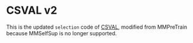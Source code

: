 # CSVAL v2

This is the updated `selection` code of [CSVAL](https://github.com/cliangyu/CSVAL), modified from MMPreTrain because MMSelfSup is no longer supported.
